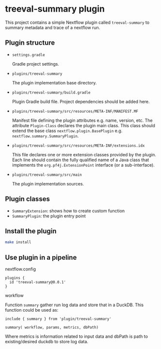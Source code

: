 # treeval-summary plugin

This project contains a simple Nextflow plugin called `treeval-summary` to summary metadata and trace of a nextflow run.

## Plugin structure

- `settings.gradle`

  Gradle project settings.

- `plugins/treeval-summary`

  The plugin implementation base directory.

- `plugins/treeval-summary/build.gradle`

  Plugin Gradle build file. Project dependencies should be added here.

- `plugins/treeval-summary/src/resources/META-INF/MANIFEST.MF`

  Manifest file defining the plugin attributes e.g. name, version, etc. The attribute `Plugin-Class` declares the plugin main class. This class should extend the base class `nextflow.plugin.BasePlugin` e.g. `nextflow.summary.SummaryPlugin`.

- `plugins/treeval-summary/src/resources/META-INF/extensions.idx`

  This file declares one or more extension classes provided by the plugin. Each line should contain the fully qualified name of a Java class that implements the `org.pf4j.ExtensionPoint` interface (or a sub-interface).

- `plugins/treeval-summary/src/main`

  The plugin implementation sources.

## Plugin classes

- `SummaryExtension`: shows how to create custom function
- `SummaryPlugin`: the plugin entry point

## Install the plugin

```bash
make install
```

## Use plugin in a pipeline

nextflow.config

```
plugins {
  id 'treeval-summary@0.0.1'
}
```

workflow

Function `summary` gather run log data and store that in a DuckDB. This function could be used as:

```
include { summary } from 'plugin/treeval-summary'

summary( workflow, params, metrics, dbPath)
```

Where metrics is information related to input data and dbPath is path to existing/desired duckdb to store log data.
